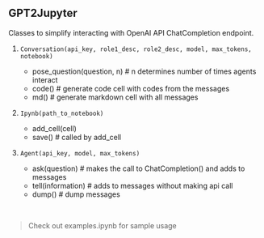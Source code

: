 ## GPT2Jupyter

Classes to simplify interacting with OpenAI API ChatCompletion endpoint.

1. `Conversation(api_key, role1_desc, role2_desc, model, max_tokens, notebook)`
   - pose_question(question, n) # n determines number of times agents interact
   - code() # generate code cell with codes from the messages
   - md() # generate markdown cell with all messages

2. `Ipynb(path_to_notebook)`
   - add_cell(cell)
   - save() # called by add_cell

3. `Agent(api_key, model, max_tokens)`
   - ask(question) # makes the call to ChatCompletion() and adds to messages
   - tell(information) # adds to messages without making api call
   - dump() # dump messages


&nbsp;
> Check out examples.ipynb for sample usage
